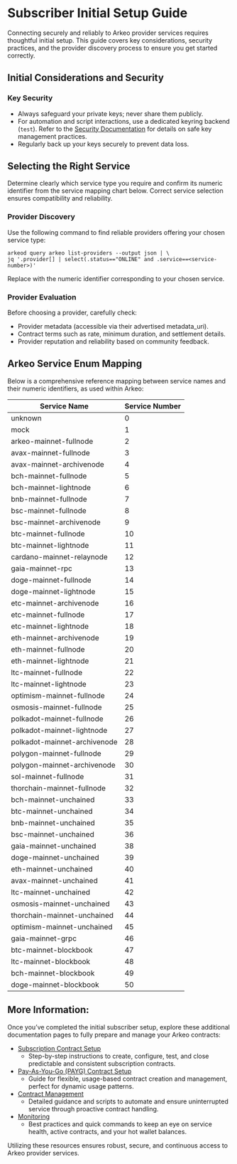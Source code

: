 # Subscriber Initial Setup Guide

Connecting securely and reliably to Arkeo provider services requires thoughtful initial setup. This guide covers key considerations, security practices, and the provider discovery process to ensure you get started correctly.

## Initial Considerations and Security

### Key Security

- Always safeguard your private keys; never share them publicly.
- For automation and script interactions, use a dedicated keyring backend (`test`). Refer to the [Security Documentation](#) for details on safe key management practices.
- Regularly back up your keys securely to prevent data loss.

## Selecting the Right Service

Determine clearly which service type you require and confirm its numeric identifier from the service mapping chart below. Correct service selection ensures compatibility and reliability.

### Provider Discovery

Use the following command to find reliable providers offering your chosen service type:

```
arkeod query arkeo list-providers --output json | \
jq '.provider[] | select(.status=="ONLINE" and .service==<service-number>)'
```

Replace <service-number> with the numeric identifier corresponding to your chosen service.

### Provider Evaluation

Before choosing a provider, carefully check:
- Provider metadata (accessible via their advertised metadata_uri).
- Contract terms such as rate, minimum duration, and settlement details.
- Provider reputation and reliability based on community feedback.

## Arkeo Service Enum Mapping

Below is a comprehensive reference mapping between service names and their numeric identifiers, as used within Arkeo:

| Service Name                     | Service Number |
|----------------------------------|----------------|
| unknown                          | 0              |
| mock                             | 1              |
| arkeo-mainnet-fullnode           | 2              |
| avax-mainnet-fullnode            | 3              |
| avax-mainnet-archivenode         | 4              |
| bch-mainnet-fullnode             | 5              |
| bch-mainnet-lightnode            | 6              |
| bnb-mainnet-fullnode             | 7              |
| bsc-mainnet-fullnode             | 8              |
| bsc-mainnet-archivenode          | 9              |
| btc-mainnet-fullnode             | 10             |
| btc-mainnet-lightnode            | 11             |
| cardano-mainnet-relaynode        | 12             |
| gaia-mainnet-rpc                 | 13             |
| doge-mainnet-fullnode            | 14             |
| doge-mainnet-lightnode           | 15             |
| etc-mainnet-archivenode          | 16             |
| etc-mainnet-fullnode             | 17             |
| etc-mainnet-lightnode            | 18             |
| eth-mainnet-archivenode          | 19             |
| eth-mainnet-fullnode             | 20             |
| eth-mainnet-lightnode            | 21             |
| ltc-mainnet-fullnode             | 22             |
| ltc-mainnet-lightnode            | 23             |
| optimism-mainnet-fullnode        | 24             |
| osmosis-mainnet-fullnode         | 25             |
| polkadot-mainnet-fullnode        | 26             |
| polkadot-mainnet-lightnode       | 27             |
| polkadot-mainnet-archivenode     | 28             |
| polygon-mainnet-fullnode         | 29             |
| polygon-mainnet-archivenode      | 30             |
| sol-mainnet-fullnode             | 31             |
| thorchain-mainnet-fullnode       | 32             |
| bch-mainnet-unchained            | 33             |
| btc-mainnet-unchained            | 34             |
| bnb-mainnet-unchained            | 35             |
| bsc-mainnet-unchained            | 36             |
| gaia-mainnet-unchained           | 38             |
| doge-mainnet-unchained           | 39             |
| eth-mainnet-unchained            | 40             |
| avax-mainnet-unchained           | 41             |
| ltc-mainnet-unchained            | 42             |
| osmosis-mainnet-unchained        | 43             |
| thorchain-mainnet-unchained      | 44             |
| optimism-mainnet-unchained       | 45             |
| gaia-mainnet-grpc                | 46             |
| btc-mainnet-blockbook            | 47             |
| ltc-mainnet-blockbook            | 48             |
| bch-mainnet-blockbook            | 49             |
| doge-mainnet-blockbook           | 50             |

## More Information:
Once you’ve completed the initial subscriber setup, explore these additional documentation pages to fully prepare and manage your Arkeo contracts:
- [Subscription Contract Setup](setup-subscription.md)
  - Step-by-step instructions to create, configure, test, and close predictable and consistent subscription contracts.
- [Pay-As-You-Go (PAYG) Contract Setup](setup-payg.md)
  - Guide for flexible, usage-based contract creation and management, perfect for dynamic usage patterns.
- [Contract Management](contract-management.md)
  - Detailed guidance and scripts to automate and ensure uninterrupted service through proactive contract handling.
- [Monitoring](monitoring.md)
  - Best practices and quick commands to keep an eye on service health, active contracts, and your hot wallet balances.

Utilizing these resources ensures robust, secure, and continuous access to Arkeo provider services.